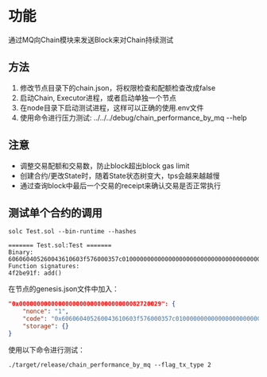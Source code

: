 # 功能

通过MQ向Chain模块来发送Block来对Chain持续测试

## 方法

1. 修改节点目录下的chain.json，将权限检查和配额检查改成false
2. 启动Chain, Executor进程，或者启动单独一个节点
3. 在node目录下启动测试进程，这样可以正确的使用.env文件
4. 使用命令进行压力测试: ../../../debug/chain_performance_by_mq --help

## 注意

* 调整交易配额和交易数，防止block超出block gas limit
* 创建合约/更改State时，随着State状态树变大，tps会越来越越慢
* 通过查询block中最后一个交易的receipt来确认交易是否正常执行

## 测试单个合约的调用

```shell
solc Test.sol --bin-runtime --hashes

======= Test.sol:Test =======
Binary: 
606060405260043610603f576000357c0100000000000000000000000000000000000000000000000000000000900463ffffffff1680634f2be91f146044575b600080fd5b3415604e57600080fd5b60546056565b005b6001600054016000819055505600a165627a7a723058207085dc709915ad41cb41e400b83bd863a24143dfb48c10bc007a07b3a7c160cd0029
Function signatures: 
4f2be91f: add()
```

在节点的genesis.json文件中加入：

```json
"0x0000000000000000000000000000000082720029": {
    "nonce": "1",
    "code": "0x606060405260043610603f576000357c0100000000000000000000000000000000000000000000000000000000900463ffffffff1680634f2be91f146044575b600080fd5b3415604e57600080fd5b60546056565b005b6001600054016000819055505600a165627a7a723058207085dc709915ad41cb41e400b83bd863a24143dfb48c10bc007a07b3a7c160cd0029",
    "storage": {}
}
```

使用以下命令进行测试：

```shell
./target/release/chain_performance_by_mq --flag_tx_type 2
```
